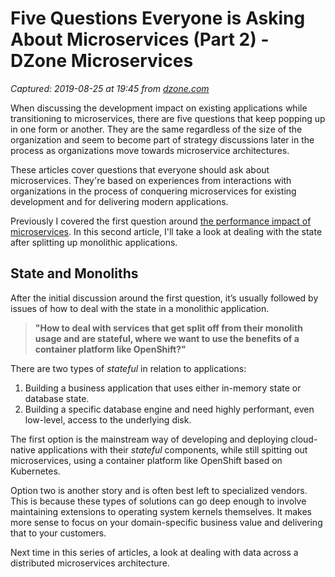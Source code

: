 # Five Questions Everyone is Asking About Microservices (Part 2) - DZone Microservices

_Captured: 2019-08-25 at 19:45 from [dzone.com](https://dzone.com/articles/five-questions-everyone-is-asking-about-microservi?edition=520326&utm_source=Daily%20Digest&utm_medium=email&utm_campaign=Daily%20Digest%202019-08-25)_

When discussing the development impact on existing applications while transitioning to microservices, there are five questions that keep popping up in one form or another. They are the same regardless of the size of the organization and seem to become part of strategy discussions later in the process as organizations move towards microservice architectures. 

These articles cover questions that everyone should ask about microservices. They're based on experiences from interactions with organizations in the process of conquering microservices for existing development and for delivering modern applications.

 Previously I covered the first question around [the performance impact of microservices](http://www.schabell.org/2019/08/5-questions-everyones-asking-about-microservices-question1.html). In this second article, I'll take a look at dealing with the state after splitting up monolithic applications.

##  State and Monoliths

After the initial discussion around the first question, it’s usually followed by issues of how to deal with the state in a monolithic application.

> **"How to deal with services that get split off from their monolith usage and are stateful, where we want to use the benefits of a container platform like OpenShift?"**

There are two types of _stateful_ in relation to applications:

  1. Building a business application that uses either in-memory state or database state.
  2. Building a specific database engine and need highly performant, even low-level, access to the underlying disk. 

The first option is the mainstream way of developing and deploying cloud-native applications with their _stateful_ components, while still spitting out microservices, using a container platform like OpenShift based on Kubernetes. 

Option two is another story and is often best left to specialized vendors. This is because these types of solutions can go deep enough to involve maintaining extensions to operating system kernels themselves. It makes more sense to focus on your domain-specific business value and delivering that to your customers. 

Next time in this series of articles, a look at dealing with data across a distributed microservices architecture.
